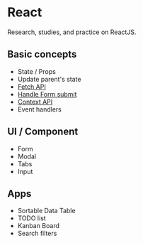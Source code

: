 # React

Research, studies, and practice on ReactJS.

## Basic concepts

- State / Props
- Update parent's state
- [Fetch API](/react/pages/fetch/index.js)
- [Handle Form submit](/react/pages/form/index.js)
- [Context API](/react/pages/context/index.js)
- Event handlers

## UI / Component

- Form
- Modal
- Tabs
- Input

## Apps

- Sortable Data Table
- TODO list
- Kanban Board
- Search filters
